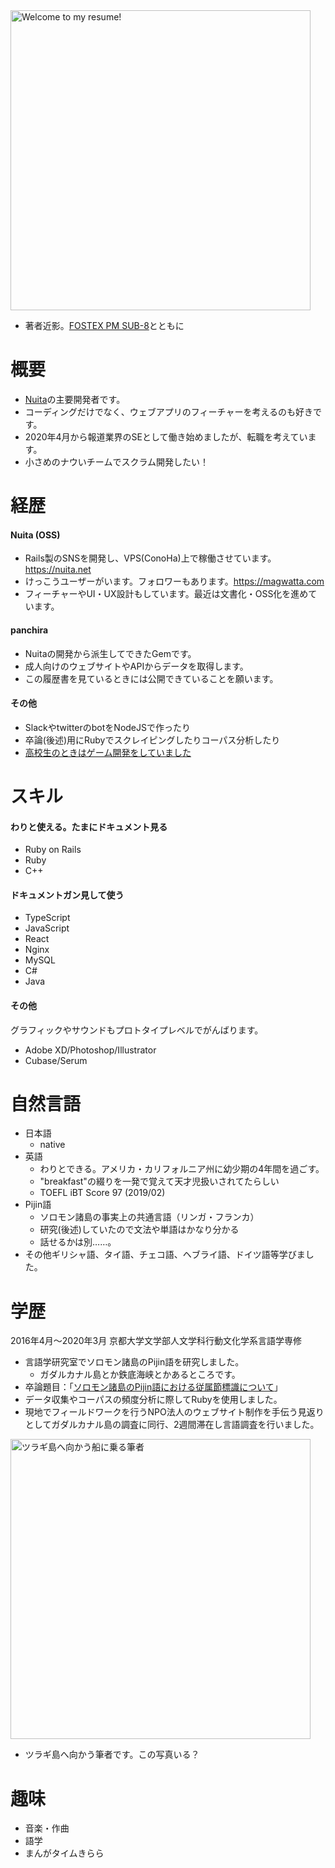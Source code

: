 <img alt="Welcome to my resume!" src="https://kypprivate.s3-ap-northeast-1.amazonaws.com/me.jpg" width="480px">

- 著者近影。[FOSTEX PM SUB-8](https://www.fostex.jp/products/pm-sub8)とともに

# 概要
- [Nuita](https://github.com/nuita/nuita)の主要開発者です。
- コーディングだけでなく、ウェブアプリのフィーチャーを考えるのも好きです。
- 2020年4月から報道業界のSEとして働き始めましたが、転職を考えています。
- 小さめのナウいチームでスクラム開発したい！

# 経歴
#### Nuita (OSS)
- Rails製のSNSを開発し、VPS(ConoHa)上で稼働させています。https://nuita.net
- けっこうユーザーがいます。フォロワーもあります。https://magwatta.com
- フィーチャーやUI・UX設計もしています。最近は文書化・OSS化を進めています。

#### panchira
- Nuitaの開発から派生してできたGemです。
- 成人向けのウェブサイトやAPIからデータを取得します。
- この履歴書を見ているときには公開できていることを願います。

#### その他
- SlackやtwitterのbotをNodeJSで作ったり
- 卒論(後述)用にRubyでスクレイピングしたりコーパス分析したり
- [高校生のときはゲーム開発をしていました](https://kyp.hatenablog.com/entry/2015/12/25/013344)

# スキル
#### わりと使える。たまにドキュメント見る
- Ruby on Rails
- Ruby
- C++

#### ドキュメントガン見して使う
- TypeScript
- JavaScript
- React
- Nginx
- MySQL
- C#
- Java

#### その他

グラフィックやサウンドもプロトタイプレベルでがんばります。

- Adobe XD/Photoshop/Illustrator
- Cubase/Serum

# 自然言語
- 日本語
  - native
- 英語
  - わりとできる。アメリカ・カリフォルニア州に幼少期の4年間を過ごす。
  - "breakfast"の綴りを一発で覚えて天才児扱いされてたらしい
  - TOEFL iBT Score 97 (2019/02)
- Pijin語
  - ソロモン諸島の事実上の共通言語（リンガ・フランカ）
  - 研究(後述)していたので文法や単語はかなり分かる
  - 話せるかは別……。
- その他ギリシャ語、タイ語、チェコ語、ヘブライ語、ドイツ語等学びました。

# 学歴
2016年4月～2020年3月 京都大学文学部人文学科行動文化学系言語学専修
- 言語学研究室でソロモン諸島のPijin語を研究しました。
  - ガダルカナル島とか鉄底海峡とかあるところです。
- 卒論題目：「[ソロモン諸島のPijin語における従属節標識について](https://github.com/kypkyp/sotsuron)」
- データ収集やコーパスの頻度分析に際してRubyを使用しました。
- 現地でフィールドワークを行うNPO法人のウェブサイト制作を手伝う見返りとしてガダルカナル島の調査に同行、2週間滞在し言語調査を行いました。

<img alt="ツラギ島へ向かう船に乗る筆者" src="https://kypprivate.s3-ap-northeast-1.amazonaws.com/kyp_on_ship.jpg" width="480px">

- ツラギ島へ向かう筆者です。この写真いる？

# 趣味
- 音楽・作曲
- 語学
- まんがタイムきらら
